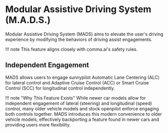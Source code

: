 # Modular Assistive Driving System (M.A.D.S.)

Modular Assistive Driving System (MADS) aims to elevate the user's driving experience by modifying the behaviors of 
driving assist engagements.

!!! note
    This feature aligns closely with comma.ai's safety rules.

## Independent Engagement

MADS allows users to engage sunnypilot Automatic Lane Centering (ALC) for lateral control and Adaptive Cruise Control 
(ACC) or Smart Cruise Control (SCC) for longitudinal control independently.

!!! note "Why This Feature Exists"
    While newer car models allow for independent engagement of lateral (steering) and longitudinal (speed) control, 
    many older vehicle models and stock openpilot enforce engaging both controls together. MADS introduces this modern 
    convenience to older vehicle models, effectively backporting a feature found in newer cars and providing users more flexibility.

